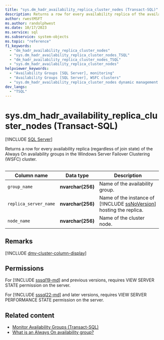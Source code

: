 ```yaml
---
title: "sys.dm_hadr_availability_replica_cluster_nodes (Transact-SQL)"
description: Returns a row for every availability replica of the availability groups in the WSFC cluster.
author: rwestMSFT
ms.author: randolphwest
ms.date: 10/17/2023
ms.service: sql
ms.subservice: system-objects
ms.topic: "reference"
f1_keywords:
  - "dm_hadr_availability_replica_cluster_nodes"
  - "sys.dm_hadr_availability_replica_cluster_nodes_TSQL"
  - "dm_hadr_availability_replica_cluster_nodes_TSQL"
  - "sys.dm_hadr_availability_replica_cluster_nodes"
helpviewer_keywords:
  - "Availability Groups [SQL Server], monitoring"
  - "Availability Groups [SQL Server], WSFC clusters"
  - "sys.dm_hadr_availability_replica_cluster_nodes dynamic management view"
dev_langs:
  - "TSQL"
---
```

# sys.dm_hadr_availability_replica_cluster_nodes (Transact-SQL)

[!INCLUDE [SQL Server](../../includes/applies-to-version/sqlserver.md)]

Returns a row for every availability replica (regardless of join state) of the Always On availability groups in the Windows Server Failover Clustering (WSFC) cluster.

## <a id="connected_state"></a>

| Column name | Data type | Description |
| --- | --- | --- |
| `group_name` | **nvarchar(256)** | Name of the availability group. |
| `replica_server_name` | **nvarchar(256)** | Name of the instance of [!INCLUDE [ssNoVersion](../../includes/ssnoversion-md.md)] hosting the replica. |
| `node_name` | **nvarchar(256)** | Name of the cluster node. |

## Remarks

[!INCLUDE [dmv-cluster-column-display](../includes/dmv-cluster-column-display.md)]

## Permissions

For [!INCLUDE [sssql19-md](../../includes/sssql19-md.md)] and previous versions, requires VIEW SERVER STATE permission on the server.

For [!INCLUDE [sssql22-md](../../includes/sssql22-md.md)] and later versions, requires VIEW SERVER PERFORMANCE STATE permission on the server.

## Related content

- [Monitor Availability Groups (Transact-SQL)](../../database-engine/availability-groups/windows/monitor-availability-groups-transact-sql.md)
- [What is an Always On availability group?](../../database-engine/availability-groups/windows/overview-of-always-on-availability-groups-sql-server.md)
